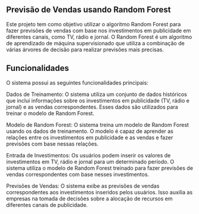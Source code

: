 ## Previsão de Vendas usando Random Forest
Este projeto tem como objetivo utilizar o algoritmo Random Forest para fazer previsões de vendas com base nos investimentos em publicidade em diferentes canais, como TV, rádio e jornal. O Random Forest é um algoritmo de aprendizado de máquina supervisionado que utiliza a combinação de várias árvores de decisão para realizar previsões mais precisas.

## Funcionalidades
O sistema possui as seguintes funcionalidades principais:

Dados de Treinamento: O sistema utiliza um conjunto de dados históricos que inclui informações sobre os investimentos em publicidade (TV, rádio e jornal) e as vendas correspondentes. Esses dados são utilizados para treinar o modelo de Random Forest.

Modelo de Random Forest: O sistema treina um modelo de Random Forest usando os dados de treinamento. O modelo é capaz de aprender as relações entre os investimentos em publicidade e as vendas e fazer previsões com base nessas relações.

Entrada de Investimentos: Os usuários podem inserir os valores de investimentos em TV, rádio e jornal para um determinado período. O sistema utiliza o modelo de Random Forest treinado para fazer previsões de vendas correspondentes com base nesses investimentos.

Previsões de Vendas: O sistema exibe as previsões de vendas correspondentes aos investimentos inseridos pelos usuários. Isso auxilia as empresas na tomada de decisões sobre a alocação de recursos em diferentes canais de publicidade.
